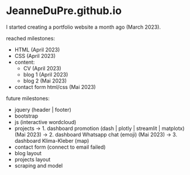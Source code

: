 # JeanneDuPre.github.io


I started creating a portfolio website a month ago (March 2023).

reached milestones:
  - HTML (April 2023)
  - CSS (April 2023)
  - content: 
    - CV (April 2023)
    - blog 1 (April 2023)
    - blog 2 (Mai 2023)
   - contact form html/css (Mai 2023)
 
future milestones:
  - jquery (header | footer)
  - bootstrap
  - js (interactive wordcloud)
  - projects -> 1. dashboard promotion (dash | plotly | streamlit | matplotx) (Mai 2023)
             -> 2. dashboard Whatsapp chat (emoji) (Mai 2023)
             -> 3. dashboard Klima-Kleber (map)
  - contact form (connect to email failed)
  - blog layout
  - projects layout
  - scraping and model
